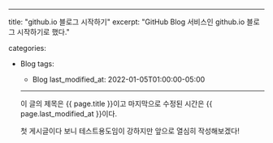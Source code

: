 ---
title:  "github.io 블로그 시작하기"
excerpt: "GitHub Blog 서비스인 github.io 블로그 시작하기로 했다."

categories:
  - Blog
  tags:
    - Blog
    last_modified_at: 2022-01-05T01:00:00-05:00
    ---

    이 글의 제목은 {{ page.title }}이고
    마지막으로 수정된 시간은 {{ page.last_modified_at }}이다.

    첫 게시글이다 보니 테스트용도임이 강하지만
    앞으로 열심히 작성해보겠다!

